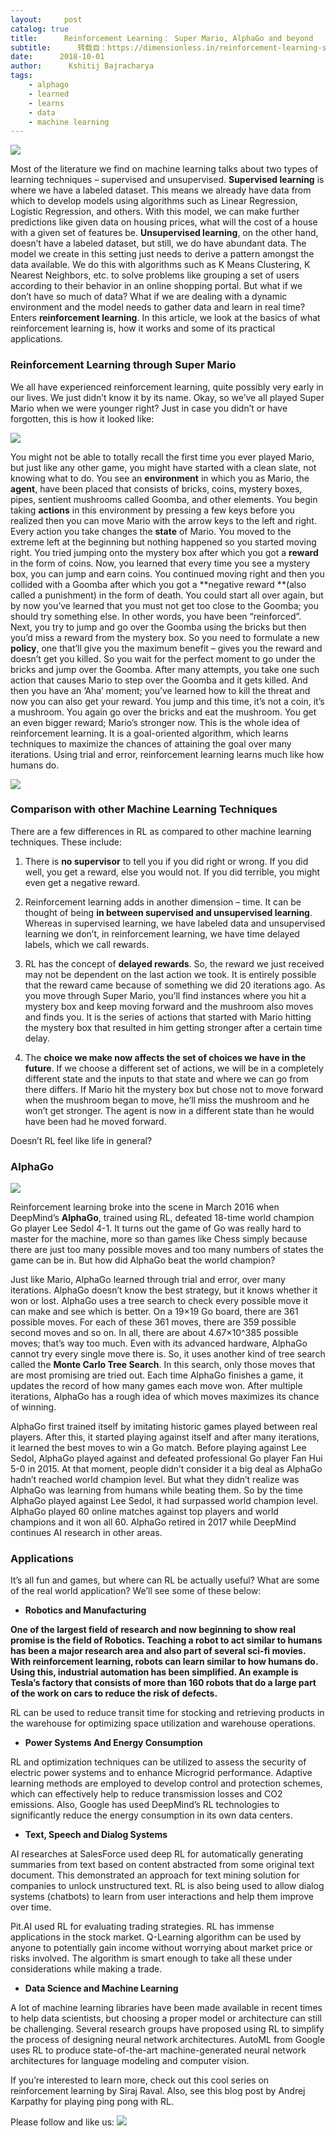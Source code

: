 ```yaml
---
layout:     post
catalog: true
title:      Reinforcement Learning： Super Mario, AlphaGo and beyond
subtitle:      转载自：https://dimensionless.in/reinforcement-learning-super-mario-alphago/
date:      2018-10-01
author:      Kshitij Bajracharya
tags:
    - alphago
    - learned
    - learns
    - data
    - machine learning
---
```


![](https://dimensionless.in/wp-content/uploads/2018/09/RL.png)


Most of the literature we find on machine learning talks about two types of learning techniques – supervised and unsupervised. **Supervised learning** is where we have a labeled dataset. This means we already have data from which to develop models using algorithms such as Linear Regression, Logistic Regression, and others. With this model, we can make further predictions like given data on housing prices, what will the cost of a house with a given set of features be. **Unsupervised learning**, on the other hand, doesn’t have a labeled dataset, but still, we do have abundant data. The model we create in this setting just needs to derive a pattern amongst the data available. We do this with algorithms such as K Means Clustering, K Nearest Neighbors, etc. to solve problems like grouping a set of users according to their behavior in an online shopping portal. But what if we don’t have so much of data? What if we are dealing with a dynamic environment and the model needs to gather data and learn in real time? Enters **reinforcement learning**. In this article, we look at the basics of what reinforcement learning is, how it works and some of its practical applications. 

### Reinforcement Learning through Super Mario

We all have experienced reinforcement learning, quite possibly very early in our lives. We just didn’t know it by its name. Okay, so we’ve all played Super Mario when we were younger right? Just in case you didn’t or have forgotten, this is how it looked like:

![](https://dimensionless.in/wp-content/uploads/2018/09/super-mario-bros-1-1-i20783.jpg)


You might not be able to totally recall the first time you ever played Mario, but just like any other game, you might have started with a clean slate, not knowing what to do. You see an **environment** in which you as Mario, the **agent**, have been placed that consists of bricks, coins, mystery boxes, pipes, sentient mushrooms called Goomba, and other elements. You begin taking **actions** in this environment by pressing a few keys before you realized then you can move Mario with the arrow keys to the left and right. Every action you take changes the **state** of Mario. You moved to the extreme left at the beginning but nothing happened so you started moving right. You tried jumping onto the mystery box after which you got a **reward** in the form of coins. Now, you learned that every time you see a mystery box, you can jump and earn coins. You continued moving right and then you collided with a Goomba after which you got a **negative reward **(also called a punishment) in the form of death. You could start all over again, but by now you’ve learned that you must not get too close to the Goomba; you should try something else. In other words, you have been “reinforced”. Next, you try to jump and go over the Goomba using the bricks but then you’d miss a reward from the mystery box. So you need to formulate a new **policy**, one that’ll give you the maximum benefit – gives you the reward and doesn’t get you killed. So you wait for the perfect moment to go under the bricks and jump over the Goomba. After many attempts, you take one such action that causes Mario to step over the Goomba and it gets killed. And then you have an ‘Aha’ moment; you’ve learned how to kill the threat and now you can also get your reward. You jump and this time, it’s not a coin, it’s a mushroom. You again go over the bricks and eat the mushroom. You get an even bigger reward; Mario’s stronger now. This is the whole idea of reinforcement learning. It is a goal-oriented algorithm, which learns techniques to maximize the chances of attaining the goal over many iterations. Using trial and error, reinforcement learning learns much like how humans do.

![](https://dimensionless.in/wp-content/uploads/2018/09/rl.png)


### Comparison with other Machine Learning Techniques

There are a few differences in RL as compared to other machine learning techniques. These include:

1. There is **no supervisor** to tell you if you did right or wrong. If you did well, you get a reward, else you would not. If you did terrible, you might even get a negative reward.

1. Reinforcement learning adds in another dimension – time. It can be thought of being **in between supervised and unsupervised learning**. Whereas in supervised learning, we have labeled data and unsupervised learning we don’t, in reinforcement learning, we have time delayed labels, which we call rewards.

1. RL has the concept of **delayed rewards**. So, the reward we just received may not be dependent on the last action we took. It is entirely possible that the reward came because of something we did 20 iterations ago. As you move through Super Mario, you’ll find instances where you hit a mystery box and keep moving forward and the mushroom also moves and finds you. It is the series of actions that started with Mario hitting the mystery box that resulted in him getting stronger after a certain time delay.

1. The **choice we make now affects the set of choices we have in the future**. If we choose a different set of actions, we will be in a completely different state and the inputs to that state and where we can go from there differs. If Mario hit the mystery box but chose not to move forward when the mushroom began to move, he’ll miss the mushroom and he won’t get stronger. The agent is now in a different state than he would have been had he moved forward.


Doesn’t RL feel like life in general?

### AlphaGo

![](https://dimensionless.in/wp-content/uploads/2018/09/alphago.jpeg)


Reinforcement learning broke into the scene in March 2016 when DeepMind’s **AlphaGo**, trained using RL, defeated 18-time world champion Go player Lee Sedol 4-1. It turns out the game of Go was really hard to master for the machine, more so than games like Chess simply because there are just too many possible moves and too many numbers of states the game can be in. But how did AlphaGo beat the world champion?

Just like Mario, AlphaGo learned through trial and error, over many iterations. AlphaGo doesn’t know the best strategy, but it knows whether it won or lost. AlphaGo uses a tree search to check every possible move it can make and see which is better. On a 19×19 Go board, there are 361 possible moves. For each of these 361 moves, there are 359 possible second moves and so on. In all, there are about 4.67×10^385 possible moves; that’s way too much. Even with its advanced hardware, AlphaGo cannot try every single move there is. So, it uses another kind of tree search called the **Monte Carlo Tree Search**. In this search, only those moves that are most promising are tried out. Each time AlphaGo finishes a game, it updates the record of how many games each move won. After multiple iterations, AlphaGo has a rough idea of which moves maximizes its chance of winning.

AlphaGo first trained itself by imitating historic games played between real players. After this, it started playing against itself and after many iterations, it learned the best moves to win a Go match. Before playing against Lee Sedol, AlphaGo played against and defeated professional Go player Fan Hui 5-0 in 2015. At that moment, people didn’t consider it a big deal as AlphaGo hadn’t reached world champion level. But what they didn’t realize was AlphaGo was learning from humans while beating them. So by the time AlphaGo played against Lee Sedol, it had surpassed world champion level. AlphaGo played 60 online matches against top players and world champions and it won all 60. AlphaGo retired in 2017 while DeepMind continues AI research in other areas.

### Applications

It’s all fun and games, but where can RL be actually useful? What are some of the real world application? We’ll see some of these below:

- **Robotics and Manufacturing**


**One of the largest field of research and now beginning to show real promise is the field of Robotics. Teaching a robot to act similar to humans has been a major research area and also part of several sci-fi movies. With reinforcement learning, robots can learn similar to how humans do. Using this, industrial automation has been simplified. An example is Tesla’s factory that consists of more than 160 robots that do a large part of the work on cars to reduce the risk of defects.**

RL can be used to reduce transit time for stocking and retrieving products in the warehouse for optimizing space utilization and warehouse operations.

- **Power Systems And Energy Consumption**


RL and optimization techniques can be utilized to assess the security of electric power systems and to enhance Microgrid performance. Adaptive learning methods are employed to develop control and protection schemes, which can effectively help to reduce transmission losses and CO2 emissions. Also, Google has used DeepMind’s RL technologies to significantly reduce the energy consumption in its own data centers.

- **Text, Speech and Dialog Systems**


AI researches at SalesForce used deep RL for automatically generating summaries from text based on content abstracted from some original text document. This demonstrated an approach for text mining solution for companies to unlock unstructured text. RL is also being used to allow dialog systems (chatbots) to learn from user interactions and help them improve over time.

Pit.AI used RL for evaluating trading strategies. RL has immense applications in the stock market. Q-Learning algorithm can be used by anyone to potentially gain income without worrying about market price or risks involved. The algorithm is smart enough to take all these under considerations while making a trade.

- **Data Science and Machine Learning**


A lot of machine learning libraries have been made available in recent times to help data scientists, but choosing a proper model or architecture can still be challenging. Several research groups have proposed using RL to simplify the process of designing neural network architectures. AutoML from Google uses RL to produce state-of-the-art machine-generated neural network architectures for language modeling and computer vision.

If you’re interested to learn more, check out this cool series on reinforcement learning by Siraj Raval. Also, see this blog post by Andrej Karpathy for playing ping pong with RL.

Please follow and like us:
![](https://dimensionless.in/wp-content/plugins/ultimate-social-media-icons/images/follow_subscribe.png)

